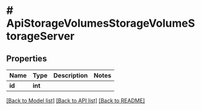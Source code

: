 # # ApiStorageVolumesStorageVolumeStorageServer

## Properties

Name | Type | Description | Notes
------------ | ------------- | ------------- | -------------
**id** | **int** |  |

[[Back to Model list]](../../README.md#models) [[Back to API list]](../../README.md#endpoints) [[Back to README]](../../README.md)
